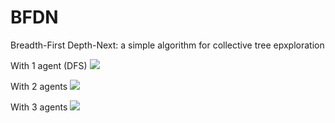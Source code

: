 # BFDN
Breadth-First Depth-Next: a simple algorithm for collective tree epxploration

With 1 agent (DFS)
![](https://github.com/Romcos/BFDN/demo1.gif)

With 2 agents
![](https://github.com/Romcos/BFDN/demo2.gif)

With 3 agents
![](https://github.com/Romcos/BFDN/demo3.gif)
